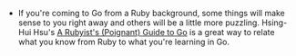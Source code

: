 - If you're coming to Go from a Ruby background, some things will make sense to you right away and others will be a little more puzzling. Hsing-Hui Hsu's [A Rubyist's (Poignant) Guide to Go](https://speakerdeck.com/somanyhs/go-northwest-2018-a-rubyists-poignant-guide-to-go?slide=13) is a great way to relate what you know from Ruby to what you're learning in Go.
